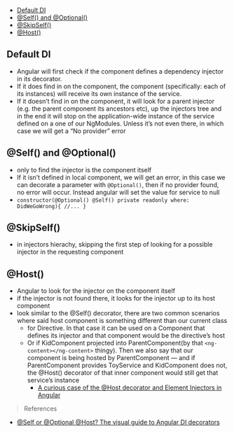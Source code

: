 - [Default DI](#default-di)
- [@Self() and @Optional()](#self-and-optional)
- [@SkipSelf()](#skipself)
- [@Host()](#host)

## Default DI

- Angular will first check if the component defines a dependency injector in its decorator.
- If it does find in on the component, the component (specifically: each of its instances) will receive its own instance of the service.
- If it doesn’t find in on the component, it will look for a parent injector (e.g. the parent component its ancestors etc), up the injectors tree and in the end it will stop on the application-wide instance of the service defined on a one of our NgModules. Unless it’s not even there, in which case we will get a “No provider” error

## @Self() and @Optional()

- only to find the injector is the component itself
- If it isn’t defined in local component, we will get an error, in this case we can decorate a parameter with `@Optional()`, then if no provider found, no error will occur. Instead angular will set the value for service to null
- `constructor(@Optional() @Self() private readonly where: DidWeGoWrong){ //... }`

## @SkipSelf()

- in injectors hierachy, skipping the first step of looking for a possible injector in the requesting component

## @Host()

- Angular to look for the injector on the component itself
- if the injector is not found there, it looks for the injector up to its host component
- look similar to the @Self() decorator, there are two common scenarios where said host component is something different than our current class
  - for Directive. In that case it can be used on a Component that defines its injector and that component would be the directive’s host
  - Or if KidComponent projected into ParentComponent(by that `<ng-content></ng-content>` thingy). Then we also say that our component is being hosted by ParentComponent — and if ParentComponent provides ToyService and KidComponent does not, the @Host() decorator of that inner component would still get that service’s instance
    - [A curious case of the @Host decorator and Element Injectors in Angular](https://indepth.dev/a-curious-case-of-the-host-decorator-and-element-injectors-in-angular/)


> References
- [@Self or @Optional @Host? The visual guide to Angular DI decorators](https://medium.com/frontend-coach/self-or-optional-host-the-visual-guide-to-angular-di-decorators-73fbbb5c8658)
